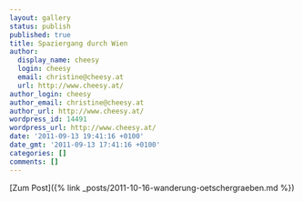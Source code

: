 ```yaml
---
layout: gallery
status: publish
published: true
title: Spaziergang durch Wien
author:
  display_name: cheesy
  login: cheesy
  email: christine@cheesy.at
  url: http://www.cheesy.at/
author_login: cheesy
author_email: christine@cheesy.at
author_url: http://www.cheesy.at/
wordpress_id: 14491
wordpress_url: http://www.cheesy.at/
date: '2011-09-13 19:41:16 +0100'
date_gmt: '2011-09-13 17:41:16 +0100'
categories: []
comments: []
---
```


[Zum Post]({% link _posts/2011-10-16-wanderung-oetschergraeben.md %})

